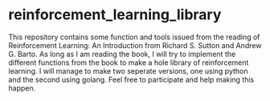 # reinforcement_learning_library
This repository contains some function and tools issued from the reading of Reinforcement Learning: An Introduction from Richard S. Sutton and Andrew G. Barto. As long as I am reading the book, I will try to implement the different functions from the book to make a hole library of reinforcement learning. I will manage to make two seperate versions, one using python and the second using golang. Feel free to participate and help making this happen.
